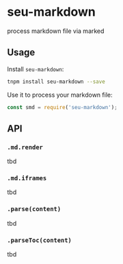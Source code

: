 # seu-markdown

process markdown file via marked

## Usage

Install `seu-markdown`:

```bash
tnpm install seu-markdown --save
```

Use it to process your markdown file:

```javascript
const smd = require('seu-markdown');
```


## API

### `.md.render`

tbd

### `.md.iframes`

tbd

### `.parse(content)`

tbd

### `.parseToc(content)`

tbd

